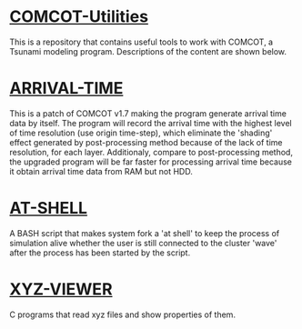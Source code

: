 # [COMCOT-Utilities](https://github.com/HandsomeAndy/COMCOT-Utilities)
This is a repository that contains useful tools to work with COMCOT, a Tsunami modeling program.
Descriptions of the content are shown below.
# [ARRIVAL-TIME](https://github.com/HandsomeAndy/COMCOT-Utilities/tree/master/ARRIVAL-TIME)
This is a patch of COMCOT v1.7 making the program generate arrival time data by itself. The program will record the arrival time with the highest level of time resolution (use origin time-step), which eliminate the 'shading' effect generated by post-processing method because of the lack of time resolution, for each layer. Additionaly, compare to post-processing method, the upgraded program will be far faster for processing arrival time because it obtain arrival time data from RAM but not HDD.
# [AT-SHELL](https://github.com/HandsomeAndy/COMCOT-Utilities/AT-SHELL)
A BASH script that makes system fork a 'at shell' to keep the process of simulation alive whether the user is still connected to the cluster 'wave' after the process has been started by the script.
# [XYZ-VIEWER](https://github.com/HandsomeAndy/COMCOT-Utilities/XYZ-VIEWER)
C programs that read xyz files and show properties of them.
